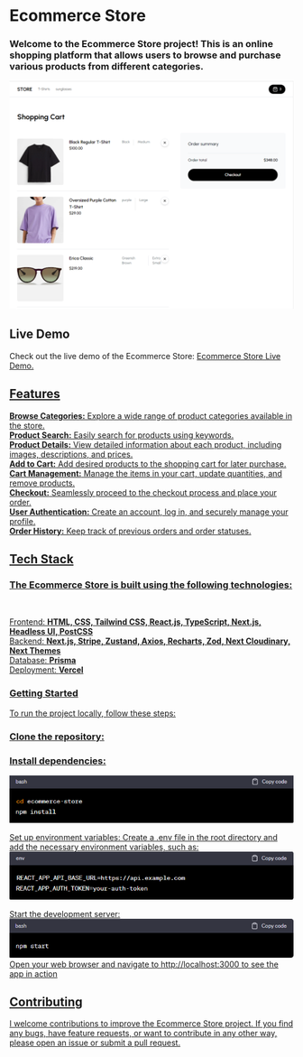 <h1>Ecommerce Store</h1>
<h3>Welcome to the Ecommerce Store project! This is an online shopping platform that allows users to browse and purchase various products from different categories.</h3>

<img src="./src/store-2.png" alt="Ecommerce_Store_Screenshot"/>

<h2>Live Demo</h2>
Check out the live demo of the Ecommerce Store: <span> <a href= https://ecommerce-store-zeta-sable.vercel.app target="_blank"> Ecommerce Store Live Demo. <span>

<h2>Features</h2>
<b>Browse Categories:</b> Explore a wide range of product categories available in the store.<br>
<b>Product Search:</b> Easily search for products using keywords.<br>
<b>Product Details:</b> View detailed information about each product, including images, descriptions, and prices.<br>
<b>Add to Cart:</b> Add desired products to the shopping cart for later purchase.<br>
<b>Cart Management:</b> Manage the items in your cart, update quantities, and remove products.<br>
<b>Checkout:</b> Seamlessly proceed to the checkout process and place your order.<br>
<b>User Authentication:</b> Create an account, log in, and securely manage your profile.<br>
<b>Order History:</b> Keep track of previous orders and order statuses.

<h2>Tech Stack</h2>
<h3>The Ecommerce Store is built using the following technologies:</h3> <br>

Frontend: <b>HTML, CSS, Tailwind CSS, React.js, TypeScript, Next.js, Headless UI, PostCSS</b> <br>
Backend: <b>Next.js, Stripe, Zustand, Axios, Recharts, Zod, Next Cloudinary, Next Themes</b> <br>
Database: <b>Prisma</b> <br>
Deployment: <b>Vercel</b> <br>
<h3>Getting Started </h3>
To run the project locally, follow these steps:

<h3>Clone the repository:</h3>


<h3>Install dependencies:</h3>
<img src="./src/dep.png" alt="dep"/>

Set up environment variables:
Create a .env file in the root directory and add the necessary environment variables, such as:
<img src="./src/env.png" alt="env"/>

Start the development server:
<img src="./src/start.png" alt="start"/>
Open your web browser and navigate to http://localhost:3000 to see the app in action

<h2>Contributing</h2>
I welcome contributions to improve the Ecommerce Store project. If you find any bugs, have feature requests, or want to contribute in any other way, please open an issue or submit a pull request.

